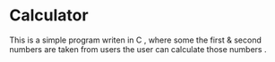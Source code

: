 # Calculator
This is a simple program writen in C , where some the first & second numbers are taken from users
the user can calculate those numbers .
